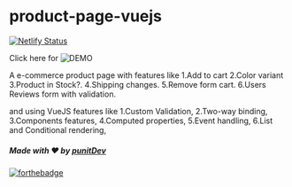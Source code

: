 # product-page-vuejs
[![Netlify Status](https://api.netlify.com/api/v1/badges/9a08ae3a-b54f-418b-af3a-3d5acc3ec91d/deploy-status)](https://app.netlify.com/sites/vuejs-products/deploys)

Click here for ![DEMO](https://vuejs-products.netlify.app/)

A e-commerce product page with features like 
1.Add to cart
2.Color variant
3.Product in Stock?.
4.Shipping changes.
5.Remove form cart.
6.Users Reviews form with validation.

and using VueJS features like
1.Custom Validation, 
2.Two-way binding,
3.Components features,
4.Computed properties,
5.Event handling,
6.List and Conditional rendering,


##### Made with ♥ by <a href="https://github.com/punitkmryh">punitDev</a>
[![forthebadge](https://forthebadge.com/images/badges/built-with-love.svg)](https://github.com/punitkmryh)
